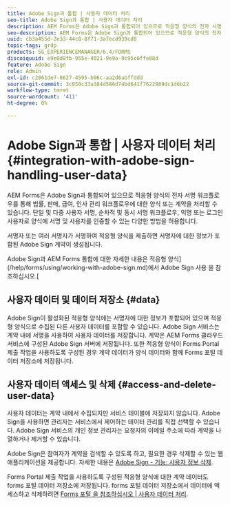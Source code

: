 ```yaml
---
title: Adobe Sign과 통합 | 사용자 데이터 처리
seo-title: Adobe Sign과 통합 | 사용자 데이터 처리
description: AEM Forms은 Adobe Sign과 통합되어 있으므로 적응형 양식의 전자 서명 워크플로우를 통해 법률, 판매, 급여, 인사 관리 워크플로우에 대한 양식 또는 계약을 처리할 수 있습니다. 사용자 데이터, 데이터 저장소, 사용자 데이터 액세스 및 삭제에 대해 자세히 알아보십시오.
seo-description: AEM Forms은 Adobe Sign과 통합되어 있으므로 적응형 양식의 전자 서명 워크플로우를 통해 법률, 판매, 급여, 인사 관리 워크플로우에 대한 양식 또는 계약을 처리할 수 있습니다. 사용자 데이터, 데이터 저장소, 사용자 데이터 액세스 및 삭제에 대해 자세히 알아보십시오.
uuid: cb3a455d-2e33-44c8-8f71-3a7ecd939cd8
topic-tags: grdp
products: SG_EXPERIENCEMANAGER/6.4/FORMS
discoiquuid: e9e0d8fb-955e-4021-9e9a-9c95c6ffe88d
feature: Adobe Sign
role: Admin
exl-id: c2061de7-8627-4595-b96c-aa2d6abffddd
source-git-commit: 3c050c33a384d586d74bd641f7622989dc1d6b22
workflow-type: tm+mt
source-wordcount: '411'
ht-degree: 0%

---
```


# Adobe Sign과 통합 | 사용자 데이터 처리 {#integration-with-adobe-sign-handling-user-data}

AEM Forms은 Adobe Sign과 통합되어 있으므로 적응형 양식의 전자 서명 워크플로우를 통해 법률, 판매, 급여, 인사 관리 워크플로우에 대한 양식 또는 계약을 처리할 수 있습니다. 단일 및 다중 사용자 서명, 순차적 및 동시 서명 워크플로우, 익명 또는 로그인 사용자로 양식에 서명 및 사용자를 인증할 수 있는 다양한 방법을 허용합니다.

서명자 또는 여러 서명자가 서명하여 적응형 양식을 제출하면 서명자에 대한 정보가 포함된 Adobe Sign 계약이 생성됩니다.

Adobe Sign과 AEM Forms 통합에 대한 자세한 내용은 적응형 양식](/help/forms/using/working-with-adobe-sign.md)에서 Adobe Sign 사용 을 참조하십시오.[

## 사용자 데이터 및 데이터 저장소 {#data}

Adobe Sign이 활성화된 적응형 양식에는 서명자에 대한 정보가 포함되어 있으며 적응형 양식으로 수집된 다른 사용자 데이터를 포함할 수 있습니다. Adobe Sign 서비스는 계약 내에 서명을 사용하여 사용자 데이터를 저장합니다. 계약은 AEM Forms 클라우드 서비스에 구성된 Adobe Sign 서버에 저장됩니다. 또한 적응형 양식이 Forms Portal 제출 작업을 사용하도록 구성된 경우 계약 데이터가 양식 데이터와 함께 Forms 포털 데이터 저장소에 저장됩니다.

## 사용자 데이터 액세스 및 삭제 {#access-and-delete-user-data}

사용자 데이터는 계약 내에서 수집되지만 서비스 테이블에 저장되지 않습니다. Adobe Sign을 사용하면 관리자는 서비스에서 제어하는 데이터 관리를 직접 선택할 수 있습니다. Adobe Sign 서비스의 개인 정보 관리자는 요청자의 이메일 주소에 따라 계약을 나열하거나 제거할 수 있습니다.

Adobe Sign은 참여자가 계약을 검색할 수 있도록 하고, 필요한 경우 삭제할 수 있는 웹 애플리케이션을 제공합니다. 자세한 내용은 [Adobe Sign - 기능: 사용자 정보 삭제](https://helpx.adobe.com/sign/help/adobesign_gdpr_user_deletion.html).

Forms Portal 제출 작업을 사용하도록 구성된 적응형 양식에 대한 계약 데이터도 forms 포털 데이터 저장소에 저장됩니다. forms 포털 데이터 저장소에서 데이터에 액세스하고 삭제하려면 [Forms 포털 을 참조하십시오 | 사용자 데이터 처리](/help/forms/using/forms-portal-handling-user-data.md).
